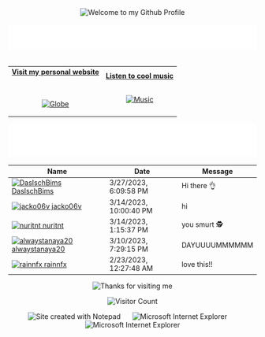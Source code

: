 <!-- "Hero" Header -->
<div align="center">
  <img src="https://github.com/BrunnerLivio/brunnerlivio/blob/master/images/welcome.png?raw=true" style="max-width: 100%;" alt="Welcome to my Github Profile" />
  <br />
  <br />
  <img height="50" alt="My Name is Livio and I like Node.js" src="images/personal_note.svg" />
  <br />
  <br />

</div>

<!-- Social -->
<table width="100%" align="center">
<tr>
<td align="center">
<a href="https://brunnerliv.io">
<strong>Visit my personal website </strong>
<br />
<br />
<br />

<p>

<img alt="Globe" height="80" src="images/globe.gif">
</a>
</p>

</td>


<td align="center">
<a href="https://www.youtube.com/watch?v=3YxaaGgTQYM&ab_channel=EvanescenceVEVO">
<strong>Listen to cool music</strong>
<br />
<br />


<p>
<img height="100" alt="Music" src="images/music.gif"> 
</a>
</p>

</td>
</tr>
</table>

<div align="center">
<a href="https://github.com/BrunnerLivio/brunnerlivio/issues/62#issuecomment-new"><img src="images/guestbook.svg"></a> 
</div>

<!-- Guestbook -->
| Name | Date | Message |
|---|---|---|
| <a href="https://github.com/DasIschBims"><img width="24" src="https://avatars.githubusercontent.com/u/46683337?s=24&u=5d87ba0d52341d7521660670ba85794ec74a8eee&v=4" alt="DasIschBims" /> DasIschBims</a> |3/27/2023, 6:09:58 PM|Hi there 👌|
| <a href="https://github.com/jacko06v"><img width="24" src="https://avatars.githubusercontent.com/u/76396947?s=24&v=4" alt="jacko06v" /> jacko06v</a> |3/14/2023, 10:00:40 PM|hi|
| <a href="https://github.com/nuritnt"><img width="24" src="https://avatars.githubusercontent.com/u/11731325?s=24&u=cd3e53cb7696707b518be47dbcd735d39fad5ffd&v=4" alt="nuritnt" /> nuritnt</a> |3/14/2023, 1:15:37 PM|you smurt 🕵️|
| <a href="https://github.com/alwaystanaya20"><img width="24" src="https://avatars.githubusercontent.com/u/84630655?s=24&v=4" alt="alwaystanaya20" /> alwaystanaya20</a> |3/10/2023, 7:29:15 PM|DAYUUUUMMMMMM|
| <a href="https://github.com/rainnfx"><img width="24" src="https://avatars.githubusercontent.com/u/74088595?s=24&u=740b5b07c8d25bf39df0a7f574acf54fdea4685e&v=4" alt="rainnfx" /> rainnfx</a> |2/23/2023, 12:27:48 AM|love this!!|
<!-- /Guestbook -->

<!-- Footer -->

<div align="center">

<img height="120" alt="Thanks for visiting me" width="100%" src="https://raw.githubusercontent.com/BrunnerLivio/brunnerlivio/master/images/marquee.svg" />
<br />

![Visitor Count](https://profile-counter.glitch.me/brunnerlivio/count.svg)


<img src="https://raw.githubusercontent.com/BrunnerLivio/brunnerlivio/master/images/notepad.gif" alt="Site created with Notepad" height="30" />
<!-- "margin-right: whatever;" -->
<span>&nbsp;&nbsp;&nbsp;&nbsp;</span>  
<img src="https://raw.githubusercontent.com/BrunnerLivio/brunnerlivio/master/images/ie_logo.gif" alt="Microsoft Internet Explorer" />
<span>&nbsp;&nbsp;&nbsp;&nbsp;</span>  
<img src="https://raw.githubusercontent.com/BrunnerLivio/brunnerlivio/master/images/noframes.gif" alt="Microsoft Internet Explorer" />

</div>
